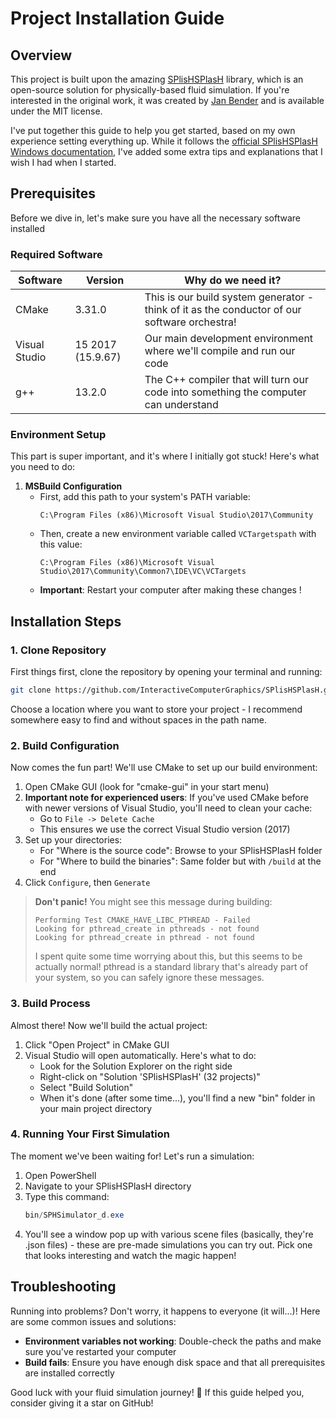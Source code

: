 # Project Installation Guide

## Overview
This project is built upon the amazing [SPlisHSPlasH](https://github.com/InteractiveComputerGraphics/SPlisHSPlasH) library, which is an open-source solution for physically-based fluid simulation. If you're interested in the original work, it was created by [Jan Bender](https://animation.rwth-aachen.de/person/1/) and is available under the MIT license.

I've put together this guide to help you get started, based on my own experience setting everything up. While it follows the [official SPlisHSPlasH Windows documentation](https://splishsplash.readthedocs.io/en/latest/build_from_source.html#installation-instructions-windows), I've added some extra tips and explanations that I wish I had when I started.

## Prerequisites

Before we dive in, let's make sure you have all the necessary software installed

### Required Software
| Software | Version | Why do we need it? |
|----------|---------|-------------------|
| CMake | 3.31.0 | This is our build system generator - think of it as the conductor of our software orchestra! |
| Visual Studio | 15 2017 (15.9.67) | Our main development environment where we'll compile and run our code |
| g++ | 13.2.0 | The C++ compiler that will turn our code into something the computer can understand |

### Environment Setup
This part is super important, and it's where I initially got stuck! Here's what you need to do:

1. **MSBuild Configuration**
   - First, add this path to your system's PATH variable:
     ```
     C:\Program Files (x86)\Microsoft Visual Studio\2017\Community
     ```
   - Then, create a new environment variable called `VCTargetspath` with this value:
     ```
     C:\Program Files (x86)\Microsoft Visual Studio\2017\Community\Common7\IDE\VC\VCTargets
     ```
   - **Important**: Restart your computer after making these changes !

## Installation Steps

### 1. Clone Repository
First things first, clone the repository by opening your terminal and running:
```bash
git clone https://github.com/InteractiveComputerGraphics/SPlisHSPlasH.git
```
Choose a location where you want to store your project - I recommend somewhere easy to find and without spaces in the path name.

### 2. Build Configuration
Now comes the fun part! We'll use CMake to set up our build environment:

1. Open CMake GUI (look for "cmake-gui" in your start menu)
2. **Important note for experienced users**: If you've used CMake before with newer versions of Visual Studio, you'll need to clean your cache:
   - Go to `File -> Delete Cache`
   - This ensures we use the correct Visual Studio version (2017)
3. Set up your directories:
   - For "Where is the source code": Browse to your SPlisHSPlasH folder
   - For "Where to build the binaries": Same folder but with `/build` at the end
4. Click `Configure`, then `Generate`

> **Don't panic!** You might see this message during building:
> ```
> Performing Test CMAKE_HAVE_LIBC_PTHREAD - Failed
> Looking for pthread_create in pthreads - not found
> Looking for pthread_create in pthread - not found
> ```
> I spent quite some time worrying about this, but this seems to be actually normal! pthread is a standard library that's already part of your system, so you can safely ignore these messages.

### 3. Build Process
Almost there! Now we'll build the actual project:

1. Click "Open Project" in CMake GUI
2. Visual Studio will open automatically. Here's what to do:
   - Look for the Solution Explorer on the right side
   - Right-click on "Solution 'SPlisHSPlasH' (32 projects)"
   - Select "Build Solution"
   - When it's done (after some time...), you'll find a new "bin" folder in your main project directory

### 4. Running Your First Simulation
The moment we've been waiting for! Let's run a simulation:

1. Open PowerShell
2. Navigate to your SPlisHSPlasH directory
3. Type this command:
   ```powershell
   bin/SPHSimulator_d.exe
   ```
4. You'll see a window pop up with various scene files (basically, they're .json files) - these are pre-made simulations you can try out. Pick one that looks interesting and watch the magic happen!

## Troubleshooting
Running into problems? Don't worry, it happens to everyone (it will...)! Here are some common issues and solutions:

- **Environment variables not working**: Double-check the paths and make sure you've restarted your computer
- **Build fails**: Ensure you have enough disk space and that all prerequisites are installed correctly


Good luck with your fluid simulation journey! 🚀 If this guide helped you, consider giving it a star on GitHub!